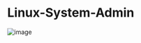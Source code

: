 # Linux-System-Admin
![image](https://user-images.githubusercontent.com/59536110/201074446-27afff03-47b5-4fe1-aac5-545792beaf40.png)
